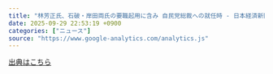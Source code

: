 ```yaml
---
title: "林芳正氏、石破・岸田両氏の要職起用に含み 自民党総裁への就任時 - 日本経済新聞"
date: 2025-09-29 22:53:19 +0900
categories: ["ニュース"]
source: "https://www.google-analytics.com/analytics.js"
---
```


[出典はこちら](https://www.google-analytics.com/analytics.js)
